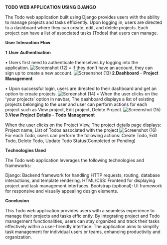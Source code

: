 𝐓𝐎𝐃𝐎 𝐖𝐄𝐁 𝐀𝐏𝐏𝐋𝐈𝐂𝐀𝐓𝐈𝐎𝐍 𝐔𝐒𝐈𝐍𝐆 𝐃𝐉𝐀𝐍𝐆𝐎

The Todo web application built using Django provides users with the ability to manage projects and tasks efficiently. Upon logging in, users are directed to a dashboard where they can create, edit, and delete projects. Each project can have a list of associated tasks (Todos) that users can manage.

𝐔𝐬𝐞𝐫 𝐈𝐧𝐭𝐞𝐫𝐚𝐜𝐭𝐢𝐨𝐧 𝐅𝐥𝐨𝐰

𝟏.𝐔𝐬𝐞𝐫 𝐀𝐮𝐭𝐡𝐞𝐧𝐭𝐢𝐜𝐚𝐭𝐢𝐨𝐧

• Users first need to authenticate themselves by logging into the application.
![Screenshot (12)](https://github.com/habilkareem/ToDo-webapplication/assets/148938915/ddc01f61-8282-4185-99c0-3e6a42e79eca)
• If they don't have an account, they can sign up to create a new account.
![Screenshot (13)](https://github.com/habilkareem/ToDo-webapplication/assets/148938915/0c8bf11e-fe6a-434a-9967-e13074c8f9be)
𝟐.𝐃𝐚𝐬𝐡𝐛𝐨𝐚𝐫𝐝 - 𝐏𝐫𝐨𝐣𝐞𝐜𝐭 𝐌𝐚𝐧𝐚𝐠𝐞𝐦𝐞𝐧𝐭

• Upon successful login, users are directed to their dashboard and get an option to create projects.
![Screenshot (14)](https://github.com/habilkareem/ToDo-webapplication/assets/148938915/d20860ad-c423-4dd4-8ae8-7d6658fde564)
• When the user clicks on the 'your projects' option in navbar, The dashboard displays a list of existing projects belonging to the user and user can perform actions for each project such as View project, Edit project, Delete Project.
![Screenshot (15)](https://github.com/habilkareem/ToDo-webapplication/assets/148938915/51399fc5-0da0-459a-8058-04b75137144c)
𝟑.𝐕𝐢𝐞𝐰 𝐏𝐫𝐨𝐣𝐞𝐜𝐭 𝐃𝐞𝐭𝐚𝐢𝐥𝐬 - 𝐓𝐨𝐝𝐨 𝐌𝐚𝐧𝐚𝐠𝐞𝐦𝐞𝐧𝐭

When the user clicks on the Project View,
The project details page displays:
Project name, List of Todos associated with the project
![Screenshot (16)](https://github.com/habilkareem/ToDo-webapplication/assets/148938915/197b00c1-b2c5-4009-b696-310effce1ad4)
For each Todo, users can perform the following actions:
Create Todo, Edit Todo, Delete Todo, Update Todo Status(Completed or Pending)

𝐓𝐞𝐜𝐡𝐧𝐨𝐥𝐨𝐠𝐢𝐞𝐬 𝐔𝐬𝐞𝐝

The Todo web application leverages the following technologies and frameworks:

Django: Backend framework for handling HTTP requests, routing, database interactions, and template rendering.
HTML/CSS: Frontend for displaying project and task management interfaces.
Bootstrap (optional): UI framework for responsive and visually appealing design elements.

𝐂𝐨𝐧𝐜𝐥𝐮𝐬𝐢𝐨𝐧

This Todo web application provides users with a seamless experience to manage their projects and tasks efficiently. By integrating project and Todo management functionalities, users can stay organized and track their tasks effectively within a user-friendly interface. The application aims to simplify task management for individual users or teams, enhancing productivity and organization.



